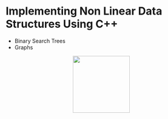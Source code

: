 <h1>  Implementing Non Linear Data Structures Using C++ </h1>
<ul>
  <li>
  Binary Search Trees
</li>
    <li>
  Graphs
</li>

</ul>
<p align="center">

  <img width=150 src="https://upload.wikimedia.org/wikipedia/commons/1/18/ISO_C%2B%2B_Logo.svg" >
</p>

